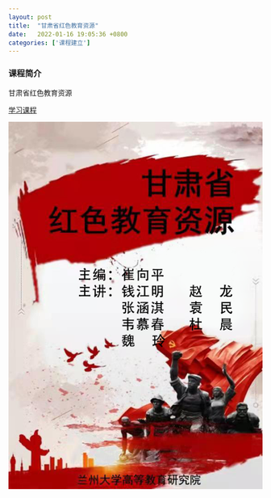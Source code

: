 ```yaml
---
layout: post
title:  "甘肃省红色教育资源"
date:   2022-01-16 19:05:36 +0800
categories: ['课程建立']
---
```


### 课程简介
甘肃省红色教育资源

[学习课程](https://www.yuque.com/books/share/30164ee6-d8c8-41cb-86dc-bd02df838aba)

[![Android AsyncTask Activity 课程](/images/book-thumb/gansushenghongsejiaoyuziyuan.png)](https://www.yuque.com/books/share/30164ee6-d8c8-41cb-86dc-bd02df838aba)
